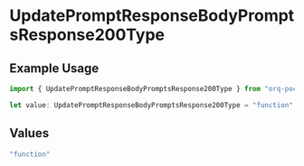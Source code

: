 # UpdatePromptResponseBodyPromptsResponse200Type

## Example Usage

```typescript
import { UpdatePromptResponseBodyPromptsResponse200Type } from "orq-poc-typescript-multi-env-version/models/operations";

let value: UpdatePromptResponseBodyPromptsResponse200Type = "function";
```

## Values

```typescript
"function"
```